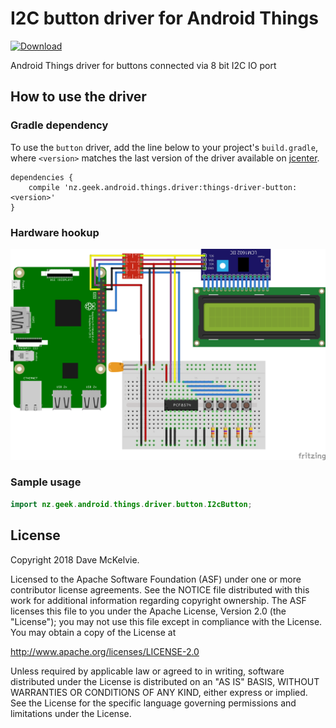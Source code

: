 I2C button driver for Android Things
====================================

[ ![Download](https://api.bintray.com/packages/davemckelvie/maven/things-driver-button/images/download.svg) ](https://bintray.com/davemckelvie/maven/things-driver-button/_latestVersion)

Android Things driver for buttons connected via 8 bit I2C IO port

How to use the driver
---------------------

### Gradle dependency

To use the `button` driver, add the line below to your project's `build.gradle`,
where `<version>` matches the last version of the driver available on [jcenter][jcenter].

```
dependencies {
    compile 'nz.geek.android.things.driver:things-driver-button:<version>'
}
```

### Hardware hookup

![Raspberry Pi Hookup](rpi3_buttons_lcd.png)

### Sample usage

```java
import nz.geek.android.things.driver.button.I2cButton;


```

License
-------

Copyright 2018 Dave McKelvie.

Licensed to the Apache Software Foundation (ASF) under one or more contributor
license agreements.  See the NOTICE file distributed with this work for
additional information regarding copyright ownership.  The ASF licenses this
file to you under the Apache License, Version 2.0 (the "License"); you may not
use this file except in compliance with the License.  You may obtain a copy of
the License at

  http://www.apache.org/licenses/LICENSE-2.0

Unless required by applicable law or agreed to in writing, software
distributed under the License is distributed on an "AS IS" BASIS, WITHOUT
WARRANTIES OR CONDITIONS OF ANY KIND, either express or implied.  See the
License for the specific language governing permissions and limitations under
the License.

[jcenter]: https://bintray.com/davemckelvie/maven/things-driver-button/_latestVersion

